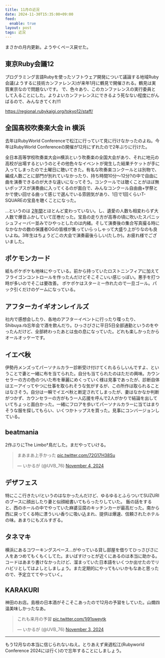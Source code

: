 ```yaml
---
title: 11月の近況
date: 2024-11-30T15:35:00+09:00
feed:
  enable: true
layout: post
tags: 近況
---
```


まさかの月内更新。ようやくペース戻せた。

## 東京Ruby会議12

プログラミング言語Rubyを使ったソフトウェア開発について議論する地域Ruby会議(ようするに技術カンファレンス)が来年1月に鶴見で開催される。鶴見は実質東京なので問題ないです。
で、色々あり、このカンファレンスの実行委員として入ることにした。よりよいカンファレンスにできるよう死なない程度にがんばるので、みんなきてくれ!!1

https://regional.rubykaigi.org/tokyo12/staff/


## 全国高校吹奏楽大会 in 横浜

去年はRubyWorld Conferenceで松江に行っていて見に行けなかったのよね。今年はRubyWorld Conferenceの開催が12月にずれたので2年ぶりに行けた。

全日本高等学校吹奏楽大会in横浜という吹奏楽の全国大会があり、それに地元の高校が出場するというのとその他色々なイベントが発生した結果チケットが手に入ってしまったので土曜日に聴いてきた。有名な吹奏楽コンクールとは別物で、編成人数ごとに部門が別れていなかったり、持ち時間10分〜12分?の中で自由に曲を演奏できるのが大きな違いになってそう。コンクールでは聴くことがほぼ無いポップスが演奏曲に入ってくるのが面白で、みんなコンクール自由曲+学祭とかで使い回せる曲って感じで選んでいる雰囲気があり、1日で1回くらいT-SQUAREの宝島を聴くことになった。

...というのは [2年間](https://ikaruga.org/2022/12/16/近況/#すいそうがく)とほとんど変わっていない。し、遺愛の人数も相変わらず大人数で爆音ふかしていて圧巻だった。宝島の走り方が高専の頃に吹いたスパニッシュフィーバー並みでひやっとしたのは内緒。そして演奏後の集合写真撮る時になかなかの数の保護者OGの皆様が集っていらっしゃって大盛り上がりなのも良いよね。3年生はちょうどこの大会で演奏最後らしい(たしか)。お疲れ様でございました。

## ポケモンカード

紙もポケポケも地味にやっている。前から持っていたロストニンフィアに加えてフライゴンコントロールを作ったんだけどそこそこいい感じっぽい。悪手を打つ時が多いのでそこは要改善。
ポケポケはスターミー作れたので一旦ゴール。パック引くだけのゲームになっている。


## アフターカイギオンレイルズ

社内で感想会したり、各地のアフターイベントに行ったり喋ったり、Shibuya.rb忘年会で酒を飲んだり。ひっさびさに平日5日全部通勤というのをやったんだけど、全部終わったあとは虫の息になっていた。どれも楽しかったからオールオッケーです。

## イエベ秋

伊勢丹メンズってパーソナルカラー診断受け付けてくれるらしいんですよ、ということで妻と一緒に布を当てられた。自分も当てられたのはただの興味。カウンセラーの方の色のついた布を華麗にめくっていく様は見事であったが、診断自体はエーアイってやつに仕事を取られそうな気がするが、この所作は取られることはなさそう。自分は一瞬でイエベ秋と断定されてしまったが、妻はなかなか判断がつかず、カウンセラーの方がもう一人応援を呼んで2人がかりで結論を出していてちょっと面白かった。一緒にフロアを歩いてパーソナルカラーに当てはまりそうな服を探してもらい、いくつかトップスを買った。見事にコンバージョンしている。

## beatmania

2作ぶりにThe Limbo†鳥だした。まだやっていける。

<blockquote class="twitter-tweet"><p lang="ja" dir="ltr">まあまあ上手かった <a href="https://t.co/72G17H38Su">pic.twitter.com/72G17H38Su</a></p>&mdash; いかるが (@UVB_76) <a href="https://twitter.com/UVB_76/status/1853387011828433135?ref_src=twsrc%5Etfw">November 4, 2024</a></blockquote> <script async src="https://platform.twitter.com/widgets.js" charset="utf-8"></script>

## デザフェス

特にここ行きたい!というのはなかったんだけど、ゆるゆるとふらついてSUZURIのブースに顔出したり妻と似顔絵書いてもらったりしていた。
飯の話をすると、西のホールの中でやっていた麻婆豆腐のキッチンカーが最高だった。南から西に戻ってくる時に漂ういい香りに吸い込まれ、提供は爆速、信頼されたホテルの味。あまりにもズルすぎる。

## タネマキ

横浜にあるコワーキングスペース...がやっている貸し部屋を借りてひっさびさに人をあつめてもくもくしてた。まいばすけっとが近くにあるのは本当に助かる。コードはあまり書けなかったけど、溜まっていた日本語をいくつか出せたのでリハビリとしてはよしとしましょう。また定期的にやってもいいかもなあと思ったので、予定立ててやっていく。

## KARAKURI

神田のお店。島根の日本酒がそこそこあったので12月の予習をしていた。山燗四温美味しかったなあ。

<blockquote class="twitter-tweet"><p lang="ja" dir="ltr">これも来月の予習 <a href="https://t.co/1j91sweytk">pic.twitter.com/1j91sweytk</a></p>&mdash; いかるが (@UVB_76) <a href="https://twitter.com/UVB_76/status/1853078631826022442?ref_src=twsrc%5Etfw">November 3, 2024</a></blockquote> <script async src="https://platform.twitter.com/widgets.js" charset="utf-8"></script>

------------

もう12月なの本当に信じられないねえ。とりあえず来週松江(Rubyworld Conference 2024には行く)ので忘年することにしましょう。
